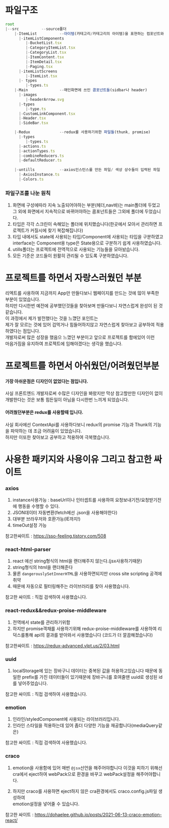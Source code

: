 # 파일구조
```javascript
root
|--src 			--source폴더
    |-ItemList          --아이템(카테고리/카테고리의 아이템)을 표현하는 컴포넌트와 타입 
      |-itemListComponents
         |-BucketList.tsx
         |-CategoryItemList.tsx
         |-CategoryList.tsx
         |-ItemContent.tsx
         |-ItemDetail.tsx
         |-Paging.tsx
      |-itemListScreens
         |-ItemList.tsx
      |- types
         |-types.ts
    |-Main              --매인화면에 쓰인 콤포넌트들(sidbar나 header)
      |-images
         |-headerArrow.svg
      |-types
         |-type.ts
      |-CustomLinkComponent.tsx
      |-Header.tsx
      |-SideBar.tsx

    |-Redux             --redux를 사용하기위한 파일들(thunk, promise)
      |-types
         |-types.ts
      |-actions.ts
      |-actionTypes.ts
      |-combineReducers.ts
      |-defaultReducer.ts
    
    |-untills           --axios인스턴스를 만든 파일/ 색상 상수들이 입력된 파일
      |-AxiosInstance.ts
      |-Colors.ts
```
### 파일구조를 나눈 원칙
1. 화면에 구성에따라 지속 노출되어야하는 부분(헤더,nav바)는 main폴더에 두었고 그 외에
화면에서 지속적으로 바뀌어야하는 콤포넌트들은 그외에 폴더에 두었습니다.
2. 타입은 각각 스크린이 속해있는 폴더에 위치했습니다(한곳에서 모아서 관리하면 프로젝트가 커질시에 찾기 복잡해집니다)
3. 타입 내에서도 state에 사용되는 타입/Component에 사용되는 타입을 구분하였고
interface는 Component용 type은 State용으로 구분하기 쉽게 사용하였습니다.
4. utills폴더는 프로젝트에 전역적으로 사용되는 기능들을 모아놨습니다.  
5. 모든 기준은 코드들이 원활히 관리될 수 있도록 구분하였습니다.  
  
# 프로젝트를 하면서 자랑스러웠던 부분  
리엑트를 사용하여 지금까지 App만 만들다보니 웹페이지를 만드는 것에 많이 부족한 부분이 있었습니다.    
하지만 다시한번 예전에 공부했던것들을 찾아보며 만들다보니 자연스럽게 완성이 된 것같습니다.  
이 과정에서 제가 발전했다는 것을 느꼈던 포인트는  
제가 잘 모르는 것에 있어 겁먹거나 힘들어하지않고 자연스럽게 찾아보고 공부하여 적용하였다는 점입니다.  
개발자로써 많은 성장을 했음으 느꼈던 부분이고 앞으로 프로젝트를 함에있어 이런  
마음가짐을 유지하여 프로젝트에 임해야겠다는 생각을 했습니다.  

# 프로젝트를 하면서 아쉬웠던/어려웠던부분  

#### 가장 아쉬운점은 디자인이 없었다는 점입니다.  
사실 프론트엔드 개발자로써 수많은 디자인을 봐왔지만 막상 참고할만한 디자인이 없이 개발한다는  것은 보통 힘든일이 아님을 다시한번 느끼게 되었습니다.  
  
#### 어려웠던부분은 redux를 사용할때 입니다.    
  
사실 회사에선 ContextApi를 사용하다보니 redux의 promise 기능과 Thunk의 기능을 파악하는   데 조금 어려움이 있었습니다.  
하지만 이또한 찾아보고 공부하고 적용하여 극복했습니다.  

# 사용한 패키지와 사용이유 그리고 참고한 싸이트  

  
### axios  
1. instance사용가능 : baseUrl이나 인터셉트를 사용하여 요청보내기전/요청받기전에 행동을   수행할 수 있다.     
2. JSON데이터 자동변환(fetch에선 .json을 사용해야한다)  
3. 대부분 브라우저와 호환가능(IE까지!)  
4. timeOut설정 가능  
  
참고한싸이트 : https://sso-feeling.tistory.com/508  
  
### react-html-parser  
1. react 에선 string형식의 html을 랜더해주지 않는다.(jsx사용하기때문)  
2. string형식의 html을 랜더해준다  
3. 물론 ```dangerouslySetInnerHTML```을 사용하면되지만 cross site scripting 공격에 취약  
4. 때문에 자동으로 필터링해주는 라이브러리를 찾아 사용했습니다.  
  
참고한 싸이트 : 직접 검색하여 사용했습니다.  
  
### react-redux&&redux-proise-middleware
1. 전역에서 state를 관리하기위함
2. 하지만 promise객채를 사용하기위해 redux-proise-middleware를 사용하여 리덕스를통해 api의 결과를 받아와서 사용했습니다 (코드가 더 깔끔해졌습니다)  
  
참고한싸이트 : https://redux-advanced.vlpt.us/2/03.html  

### uuid  
1. localStorage에 있는 장바구니 데이터는 중복된 값을 허용하고있습니다 때문에 동일한 prefix를 가진 데이터들이 있기때문에 장바구니를 호여줄땐 uuid로 생성된 id를 넣어주었습니다.  
  
참고한 싸이트 : 직접 검색하여 사용했습니다.  
  
### emotion
1. 인라인/styledComponent에 사용되는 라이브러리입니다.  
2. 인라인 스타일을 적용하는데 있어 좀더 다양한 기능을 재공합니다(mediaQuery같은)  
  
참고한 싸이트 : 직접 검색하여 사용했습니다.  
  
### craco
1. emotion을 사용함에 있어 매번 ```@jsx```선언을 해주어야합니다 이것을 피하기 위해선 cra에서 eject하여 webPack으로 환경을 바꾸고 webPack설정을 해주어야합니다.  
  
2. 하지만 craco를 사용하면 eject하지 않은 cra환경에서도 craco.config.js파일 생성하여  
emotion설정을 넣어줄 수 있습니다.  
  
  
참고한 싸이트 : https://dohaelee.github.io/posts/2021-06-13-craco-emotion-react/  
